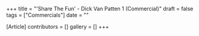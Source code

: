 +++
title = "'Share The Fun' - Dick Van Patten 1 (Commercial)"
draft = false
tags = ["Commercials"]
date = ""

[Article]
contributors = []
gallery = []
+++